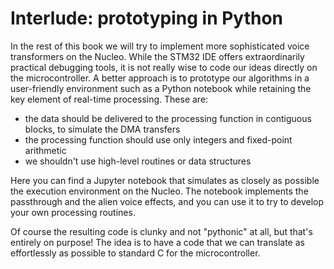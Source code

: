 # Interlude: prototyping in Python

In the rest of this book we will try to implement more sophisticated voice transformers on the Nucleo. While the STM32 IDE offers extraordinarily practical debugging tools, it is not really wise to code our ideas directly on the microcontroller. A better approach is to prototype our algorithms in a user-friendly environment such as a Python notebook while retaining the key element of real-time processing. These are:

* the data should be delivered to the processing function in contiguous blocks, to simulate the DMA transfers
* the processing function should use only integers and fixed-point arithmetic
* we shouldn't use high-level routines or data structures

Here you can find a Jupyter notebook that simulates as closely as possible the execution environment on the Nucleo. The notebook implements the passthrough and the alien voice effects, and you can use it to try to develop your own processing routines. 

Of course the resulting code is clunky and not "pythonic" at all, but that's entirely on purpose! The idea is to have a code that we can translate as effortlessly as possible to standard C for the microcontroller.

